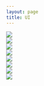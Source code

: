 ```yaml
---
layout: page
title: UI
---
```

<div class="image-responsive">
    <img src="public/img/1.jpg" />
</div>
<div class="image-responsive">
    <img src="public/img/2.jpg" />
</div>
<div class="image-responsive">
    <img src="public/img/3.jpg" />
</div>
<div class="image-responsive">
    <img src="public/img/4.jpg" />
</div>
<div class="image-responsive">
    <img src="public/img/5.jpg" />
</div>
<div class="image-responsive">
    <img src="public/img/6.jpg" />
</div>
<div class="image-responsive">
    <img src="public/img/idea1.jpg" />
</div>
<div class="image-responsive">
    <img src="public/img/results.jpg" />
</div>